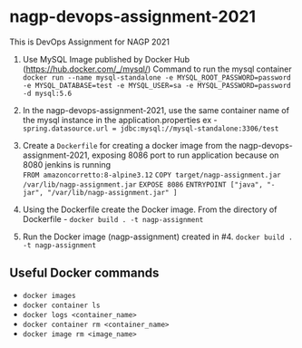 # nagp-devops-assignment-2021
This is DevOps Assignment for NAGP 2021
1. Use MySQL Image published by Docker Hub (https://hub.docker.com/_/mysql/)
Command to run the mysql container
`docker run --name mysql-standalone -e MYSQL_ROOT_PASSWORD=password -e MYSQL_DATABASE=test -e MYSQL_USER=sa -e MYSQL_PASSWORD=password -d mysql:5.6`

2. In the nagp-devops-assignment-2021, use the same container name of the mysql instance in the application.properties
ex - `spring.datasource.url = jdbc:mysql://mysql-standalone:3306/test`

3. Create a `Dockerfile` for creating a docker image from the nagp-devops-assignment-2021, exposing 8086 port to run application because on 8080 jenkins is running <br>
`FROM amazoncorretto:8-alpine3.12`
`COPY target/nagp-assignment.jar /var/lib/nagp-assignment.jar`
`EXPOSE 8086`
`ENTRYPOINT ["java", "-jar", "/var/lib/nagp-assignment.jar" ]`

4. Using the Dockerfile create the Docker image.
From the directory of Dockerfile - `docker build . -t nagp-assignment`

5. Run the Docker image (nagp-assignment) created in #4.
`docker build . -t nagp-assignment`

## Useful Docker commands
- `docker images`
- `docker container ls`
- `docker logs <container_name>`
- `docker container rm <container_name>`
- `docker image rm <image_name>`
